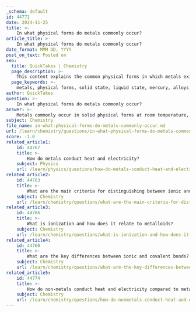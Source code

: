 ```yaml
---
_schema: default
id: 44771
date: 2024-11-25
title: >-
    In what physical forms do metals commonly occur?
article_title: >-
    In what physical forms do metals commonly occur?
date_format: MMM DD, YYYY
post_on_text: Posted on
seo:
  title: QuickTakes | Chemistry
  page_description: >-
    This content explains the common physical forms in which metals exist, highlighting their state at room temperature, notable exceptions like mercury, the concept of alloys, and variations in physical properties.
  page_keywords: >-
    metals, physical forms, solid state, liquid state, mercury, alloys, bronze, steel, properties, classification, alkali metals, high density, conductivity
author: QuickTakes
question: >-
    In what physical forms do metals commonly occur?
answer: >-
    Metals commonly occur in solid physical forms at room temperature, with a few exceptions. The majority of metals are characterized by their shiny appearance, high density, and good conductivity of heat and electricity. Here are some key points regarding the physical forms of metals:\n\n1. **Solid State**: Most metals exist as solids at room temperature. This includes common metals such as iron, aluminum, copper, and lead. They exhibit properties such as hardness and malleability, allowing them to be shaped without breaking.\n\n2. **Liquid State**: A notable exception is mercury, which is a metal that remains liquid at room temperature. Another example is gallium, which can also be liquid near room temperature.\n\n3. **Alloys**: Metals can also occur in the form of alloys, which are mixtures of two or more metals (or a metal and a non-metal) that have enhanced properties compared to the individual metals. Examples include bronze (copper and tin) and steel (iron and carbon).\n\n4. **Varied Properties**: While most metals are hard and solid, some, like sodium and potassium, are softer and can be cut with a knife. The physical properties of metals can vary significantly, including differences in density, melting points, and hardness.\n\n5. **Classification**: Metals are further classified into groups such as alkali metals, alkaline earth metals, transition metals, and post-transition metals, each exhibiting distinct physical characteristics.\n\nIn summary, metals primarily occur in solid forms, with the exception of a few that are liquid at room temperature, and they can also be found as alloys, which combine the properties of different metals.
subject: Chemistry
file_name: in-what-physical-forms-do-metals-commonly-occur.md
url: /learn/chemistry/questions/in-what-physical-forms-do-metals-commonly-occur
score: -1.0
related_article1:
    id: 44767
    title: >-
        How do metals conduct heat and electricity?
    subject: Physics
    url: /learn/physics/questions/how-do-metals-conduct-heat-and-electricity
related_article2:
    id: 44763
    title: >-
        What are the main criteria for distinguishing between ionic and covalent compounds?
    subject: Chemistry
    url: /learn/chemistry/questions/what-are-the-main-criteria-for-distinguishing-between-ionic-and-covalent-compounds
related_article3:
    id: 44786
    title: >-
        What is ionization and how does it relate to metalloids?
    subject: Chemistry
    url: /learn/chemistry/questions/what-is-ionization-and-how-does-it-relate-to-metalloids
related_article4:
    id: 44760
    title: >-
        What are the key differences between ionic and covalent bonds?
    subject: Chemistry
    url: /learn/chemistry/questions/what-are-the-key-differences-between-ionic-and-covalent-bonds
related_article5:
    id: 44774
    title: >-
        How do non-metals conduct heat and electricity compared to metals?
    subject: Chemistry
    url: /learn/chemistry/questions/how-do-nonmetals-conduct-heat-and-electricity-compared-to-metals
---
```


&nbsp;